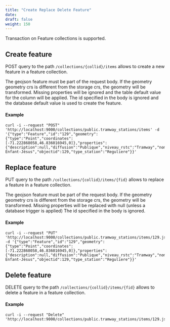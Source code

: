 ```yaml
---
title: "Create Replace Delete Feature"
date:
draft: false
weight: 150
---
```


Transaction on Feature collections is supported.

## Create feature

POST query to the path `/collections/{collid}/items` allows to create
a new feature in a feature collection.

The geojson feature must be part of the request body. 
If the geometry geometry crs is different from the storage crs, the geometry will be transformed.
Missing properties will be ignored and the table default value for the column will be applied.
The id specified in the body is ignored and the database default value is used to create the feature.

#### Example
```
curl -i --request "POST" 'http://localhost:9000/collections/public.tramway_stations/items' -d '{"type":"Feature","id":"129","geometry":{"type":"Point","coordinates":[-71.222868058,46.836016945,0]},"properties":{"description":null,"diffusion":"Publique","niveau_rstc":"Tramway","nom":"Hôpital Enfant-Jésus","objectid":129,"type_station":"Reguliere"}}'
```

## Replace feature

PUT query to the path `/collections/{collid}/items/{fid}` allows to replace
a feature in a feature collection.

The geojson feature must be part of the request body. 
If the geometry geometry crs is different from the storage crs, the geometry will be transformed.
Missing properties will be replaced with null (unless a database trigger is applied)
The id specified in the body is ignored.

#### Example
```
curl -i --request "PUT" 'http://localhost:9000/collections/public.tramway_stations/items/129.json' -d '{"type":"Feature","id":"129","geometry":{"type":"Point","coordinates":[-71.222868058,46.836016945,0]},"properties":{"description":null,"diffusion":"Publique","niveau_rstc":"Tramway","nom":"Hôpital Enfant-Jésus","objectid":129,"type_station":"Reguliere"}}'
```

## Delete feature

DELETE query to the path `/collections/{collid}/items/{fid}` allows to delete
a feature in a feature collection.

#### Example
```
curl -i --request "Delete" 'http://localhost:9000/collections/public.tramway_stations/items/129.json'
```

